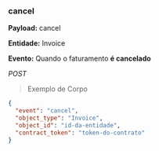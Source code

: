 ### cancel

<strong>Payload:</strong> cancel

<strong>Entidade:</strong> Invoice

<strong>Evento:</strong>
Quando o faturamento <strong>é cancelado</strong>

<div class="api-endpoint">
  <div class="endpoint-data">
      <i class="label label-get">POST</i>
  </div>
</div>


> Exemplo de Corpo

```json
{
  "event": "cancel",
  "object_type": "Invoice",
  "object_id": "id-da-entidade",
  "contract_token": "token-do-contrato"
}
```